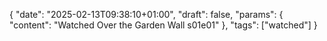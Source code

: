 {
   "date": "2025-02-13T09:38:10+01:00",
   "draft": false,
   "params": {
      "content": "Watched Over the Garden Wall s01e01"
   },
   "tags": ["watched"]
}
